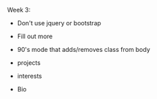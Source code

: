 Week 3:
- Don't use jquery or bootstrap
- Fill out more
- 90's mode that adds/removes class from body

- projects
- interests
- Bio